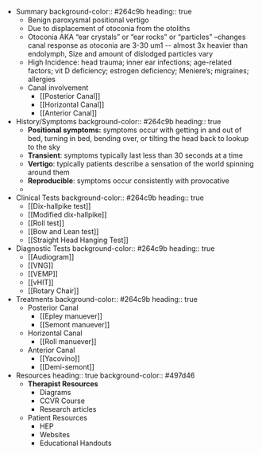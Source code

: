 - Summary
  background-color:: #264c9b
  heading:: true
	- Benign paroxysmal positional vertigo
	- Due to displacement of otoconia from the otoliths
	- Otoconia AKA “ear crystals” or “ear rocks” or “particles” –changes canal response as otoconia are 3-30 um1 -- almost 3x heavier than endolymph, Size and amount of dislodged particles vary
	- High Incidence: head trauma; inner ear infections; age-related factors; vit D deficiency; estrogen deficiency; Meniere’s; migraines; allergies
	- Canal involvement
		- [[Posterior Canal]]
		- [[Horizontal Canal]]
		- [[Anterior Canal]]
- History/Symptoms
  background-color:: #264c9b
  heading:: true
	- **Positional symptoms:** symptoms occur with getting in and out of bed, turning in bed, bending over, or tilting the head back to lookup to the sky
	- **Transient**: symptoms typically last less than 30 seconds at a time
	- **Vertigo**: typically patients describe a sensation of the world spinning around them
	- **Reproducible**: symptoms occur consistently with provocative
	-
- Clinical Tests
  background-color:: #264c9b
  heading:: true
	- [[Dix-hallpike test]]
	- [[Modified dix-hallpike]]
	- [[Roll test]]
	- [[Bow and Lean test]]
	- [[Straight Head Hanging Test]]
- Diagnostic Tests
  background-color:: #264c9b
  heading:: true
	- [[Audiogram]]
	- [[VNG]]
	- [[VEMP]]
	- [[vHIT]]
	- [[Rotary Chair]]
- Treatments
  background-color:: #264c9b
  heading:: true
	- Posterior Canal
		- [[Epley manuever]]
		- [[Semont manuever]]
	- Horizontal Canal
		- [[Roll manuever]]
	- Anterior Canal
		- [[Yacovino]]
		- [[Demi-semont]]
- Resources
  heading:: true
  background-color:: #497d46
	- **Therapist Resources**
		- Diagrams
		- CCVR Course
		- Research articles
	- Patient Resources
		- HEP
		- Websites
		- Educational Handouts